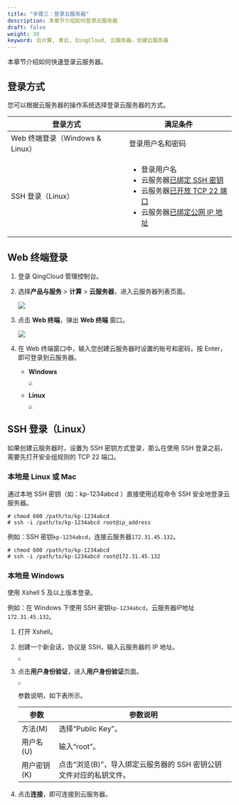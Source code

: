 ```yaml
---
title: "步骤三：登录云服务器"
description: 本章节介绍如何登录云服务器
draft: false
weight: 30
keyword: 云计算, 青云, QingCloud, 云服务器，创建云服务器
---
```


本章节介绍如何快速登录云服务器。

## 登录方式

您可以根据云服务器的操作系统选择登录云服务器的方式。

| 登录方式                        | 满足条件                                                     |
| ------------------------------- | ------------------------------------------------------------ |
| Web 终端登录（Windows & Linux） | 登录用户名和密码                                             |
| SSH 登录（Linux）               | <ul><li>登录用户名</li><li>云服务器<a href="/compute/ssh/manual/ssh/">已绑定 SSH 密钥</a></li><li>云服务器<a href="/security/security_group/manual/sg_setting/">已开放 TCP 22 端口</a></li><li>云服务器<a href="/compute/vm/quickstart/app_public_ip/">已绑定公网 IP 地址</a></li></ul> |

## Web 终端登录

1. 登录 QingCloud 管理控制台。

2. 选择**产品与服务** > **计算** > **云服务器**，进入云服务器列表页面。

   ![](../../_images/vm_server_list.png)

3. 点击 **Web 终端**，弹出 **Web 终端** 窗口。  

   ![](../../_images/vm_web_win.png)

3. 在 Web 终端窗口中，输入您创建云服务器时设置的账号和密码，按 Enter，即可登录到云服务器。  

   - **Windows**

     <img src="../../_images/vm_web_win_win.png" style="zoom:50%;" />

   - **Linux**

     <img src="../../_images/vm_web_win_linux.png" style="zoom:50%;" />

## SSH 登录（Linux）

如果创建云服务器时，设置为 SSH 密钥方式登录，那么在使用 SSH 登录之前，需要先打开安全组规则的 TCP 22 端口。 

### 本地是 Linux 或 Mac 

通过本地 SSH 密钥（如：kp-1234abcd ）直接使用远程命令 SSH 安全地登录云服务器。

```
# chmod 600 /path/to/kp-1234abcd
# ssh -i /path/to/kp-1234abcd root@ip_address
```

例如：SSH 密钥`kp-1234abcd`，连接云服务器`172.31.45.132`。

```
# chmod 600 /path/to/kp-1234abcd
# ssh -i /path/to/kp-1234abcd root@172.31.45.132
```

### 本地是 Windows

使用 Xshell 5 及以上版本登录。

例如：在 Windows 下使用 SSH 密钥`kp-1234abcd`，云服务器IP地址 ` 172.31.45.132`。

1. 打开 Xshell。

2. 创建一个新会话，协议是 SSH，输入云服务器的 IP 地址。

   <img src="../../_images/vm_ssh_xshell_login.png" style="zoom:40%;" />

3. 点击**用户身份验证**，进入**用户身份验证**页面。

   <img src="../../_images/vm_ssh_xshell_auth.png" style="zoom:40%;" />

   参数说明，如下表所示。

   | 参数        | 参数说明                                                     |
   | ----------- | ------------------------------------------------------------ |
   | 方法(M)     | 选择“Public Key”。                                           |
   | 用户名(U)   | 输入“root”。                                                 |
   | 用户密钥(K) | 点击“浏览(B)”，导入绑定云服务器的 SSH 密钥公钥文件对应的私钥文件。 |

4. 点击**连接**，即可连接到云服务器。

